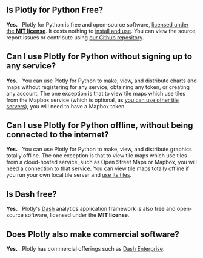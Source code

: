 ## Is Plotly for Python Free?

**Yes.** &nbsp; Plotly for Python is free and open-source software, [licensed under the **MIT license**](https://github.com/plotly/plotly.py/blob/master/LICENSE.txt). It costs nothing to [install and use](getting-started.md). You can view the source, report issues or contribute using [our Github repository](https://github.com/plotly/plotly.py).

## Can I use Plotly for Python without signing up to any service?

**Yes.** &nbsp; You can use Plotly for Python to make, view, and distribute charts and maps without registering for any service,
obtaining any token, or creating any account. The one exception is that to view tile maps
which use tiles from the Mapbox service (which is optional, as [you can use other tile servers](../mapbox-layers/)), you will need to have a Mapbox token.

## Can I use Plotly for Python offline, without being connected to the internet?

**Yes.** &nbsp; You can use Plotly for Python to make, view, and distribute graphics totally offline. The one exception is that to view tile maps
which use tiles from a cloud-hosted service, such as Open Street Maps or Mapbox, you will need a connection to that service. You can view tile maps totally offline if  you run your own local tile server and [use its tiles](../mapbox-layers/).

## Is Dash free?

**Yes.** &nbsp; Plotly's [Dash](https://plotly.com/dash) analytics application framework is also free and open-source software, licensed under the **MIT license**.

## Does Plotly also make commercial software?

**Yes.** &nbsp; Plotly has commercial offerings such as [Dash Enterprise](https://plotly.com/dash).


